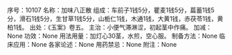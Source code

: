 序号：10107
名称：加味八正散
组成：车前子1钱5分，瞿麦1钱5分，萹蓄1钱5分，滑石1钱5分，生甘草1钱5分，山栀仁1钱，木通1钱，大黄1钱，赤茯苓1钱，黄柏1钱。
出处：《玉案》卷五。
主治：小便气滞淋涩，初起茎中作痛。
加减：None
功效：None
用法用量：加灯心30茎，水煎，空心服。
制备方法：None
临床应用：None
各家论述：None
用药禁忌：None
附注：None
